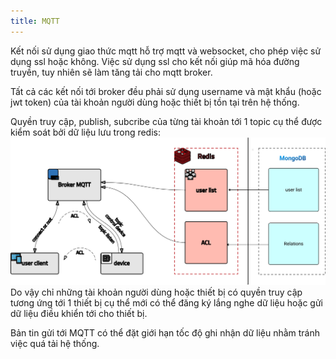 ```yaml
---
title: MQTT
---
```


Kết nối sử dụng giao thức mqtt hỗ trợ mqtt và websocket, cho phép việc sử dụng ssl hoặc không. Việc sử dụng ssl cho kết nối giúp mã hóa đường truyền, tuy nhiên sẽ làm tăng tải cho mqtt broker.

Tất cả các kết nối tới broker đều phải sử dụng username và mật khẩu (hoặc jwt token) của tài khoản người dùng hoặc thiết bị tồn tại trên hệ thống.

Quyền truy cập, publish, subcribe của từng tài khoản tới 1 topic cụ thể được kiểm soát bởi dữ liệu lưu trong redis:
![](/img/device_acl.png)
Do vậy chỉ những tài khoản người dùng hoặc thiết bị có quyền truy cập tương ứng tới 1 thiết bị cụ thể mới có thể đăng ký lắng nghe dữ liệu hoặc gửi dữ liệu điều khiển tới cho thiết bị.

Bản tin gửi tới MQTT có thể đặt giới hạn tốc độ ghi nhận dữ liệu nhằm tránh việc quá tải hệ thống.
